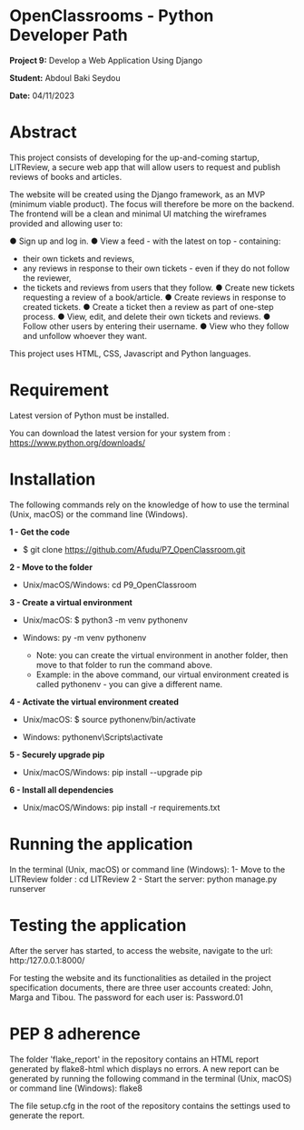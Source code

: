 # OpenClassrooms - Python Developer Path

**Project 9:** Develop a Web Application Using Django

**Student:** Abdoul Baki Seydou

**Date:** 04/11/2023

# Abstract
This project consists of developing for the up-and-coming startup, LITReview, a secure web app that will allow users 
to request and publish reviews of books and articles.

The website will be created using the Django framework, as an MVP (minimum viable product). 
The focus will therefore be more on the backend. 
The frontend will be a clean and minimal UI matching the wireframes provided and allowing user to:

  ●	Sign up and log in.
  ●	View a feed - with the latest on top - containing:
   - their own tickets and reviews,
   - any reviews in response to their own tickets - even if they do not follow the reviewer,
   - the tickets and reviews from users that they follow.
  ●	Create new tickets requesting a review of a book/article.
  ●	Create reviews in response to created tickets.
  ●	Create a ticket then a review as part of one-step process.
  ●	View, edit, and delete their own tickets and reviews.
  ●	Follow other users by entering their username.
  ●	View who they follow and unfollow whoever they want. 

This project uses HTML, CSS, Javascript and Python languages.

# Requirement

Latest version of Python must be installed.

You can download the latest version for your system from : https://www.python.org/downloads/

# Installation

The following commands rely on the knowledge of how to use the terminal (Unix, macOS) or the command line (Windows).

**1 - Get the code**

  * $ git clone https://github.com/Afudu/P7_OpenClassroom.git

**2 - Move to the folder**

  * Unix/macOS/Windows: cd P9_OpenClassroom

**3 - Create a virtual environment**

  * Unix/macOS: $ python3 -m venv pythonenv
  * Windows: py -m venv pythonenv
  
    * Note: you can create the virtual environment in another folder, then move to that folder to run the command above.
    * Example: in the above command, our virtual environment created is called pythonenv - you can give a different name.

**4 - Activate the virtual environment created**

  * Unix/macOS: $ source pythonenv/bin/activate

  * Windows: pythonenv\Scripts\activate

**5 - Securely upgrade pip**

 * Unix/macOS/Windows: pip install --upgrade pip

**6 - Install all dependencies**

 * Unix/macOS/Windows: pip install -r requirements.txt

# Running the application
In the terminal (Unix, macOS) or command line (Windows):
1- Move to the LITReview folder : cd LITReview
2 - Start the server: python manage.py runserver


# Testing the application
After the server has started, to access the website, navigate to the url: http:/127.0.0.1:8000/

For testing the website and its functionalities as detailed in the project specification documents, 
there are three user accounts created: John, Marga and Tibou.
The password for each user is: Password.01

# PEP 8 adherence
The folder 'flake_report' in the repository contains an HTML report generated by flake8-html which displays no errors.
A new report can be generated by running the following command in the terminal (Unix, macOS) 
or command line (Windows): flake8

The file setup.cfg in the root of the repository contains the settings used to generate the report.
